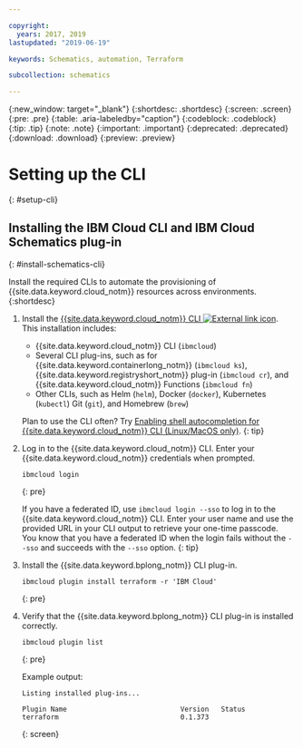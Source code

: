 ```yaml
---

copyright:
  years: 2017, 2019
lastupdated: "2019-06-19"

keywords: Schematics, automation, Terraform

subcollection: schematics

---
```

{:new_window: target="_blank"}
{:shortdesc: .shortdesc}
{:screen: .screen}
{:pre: .pre}
{:table: .aria-labeledby="caption"}
{:codeblock: .codeblock}
{:tip: .tip}
{:note: .note}
{:important: .important}
{:deprecated: .deprecated}
{:download: .download}
{:preview: .preview}

# Setting up the CLI 
{: #setup-cli}

## Installing the IBM Cloud CLI and IBM Cloud Schematics plug-in
{: #install-schematics-cli}

Install the required CLIs to automate the provisioning of {{site.data.keyword.cloud_notm}} resources across environments. 
{:shortdesc}

1.  Install the [{{site.data.keyword.cloud_notm}} CLI ![External link icon](../icons/launch-glyph.svg "External link icon")](/docs/cli?topic=cloud-cli-getting-started#idt-prereq). This installation includes:
    -   {{site.data.keyword.cloud_notm}} CLI (`ibmcloud`)
    -   Several CLI plug-ins, such as for {{site.data.keyword.containerlong_notm}} (`ibmcloud ks`), {{site.data.keyword.registryshort_notm}} plug-in (`ibmcloud cr`), and {{site.data.keyword.cloud_notm}} Functions (`ibmcloud fn`)
    -   Other CLIs, such as Helm (`helm`), Docker (`docker`), Kubernetes (`kubectl`) Git (`git`), and Homebrew (`brew`)

    Plan to use the CLI often? Try [Enabling shell autocompletion for {{site.data.keyword.cloud_notm}} CLI (Linux/MacOS only)](/docs/cli/reference/ibmcloud?topic=cloud-cli-shell-autocomplete#shell-autocomplete-linux).
    {: tip}

2.  Log in to the {{site.data.keyword.cloud_notm}} CLI. Enter your {{site.data.keyword.cloud_notm}} credentials when prompted.
    ```
    ibmcloud login
    ```
    {: pre}

    If you have a federated ID, use `ibmcloud login --sso` to log in to the {{site.data.keyword.cloud_notm}} CLI. Enter your user name and use the provided URL in your CLI output to retrieve your one-time passcode. You know that you have a federated ID when the login fails without the `--sso` and succeeds with the `--sso` option.
    {: tip}
    
3.  Install the {{site.data.keyword.bplong_notm}} CLI plug-in. 
    ```
    ibmcloud plugin install terraform -r 'IBM Cloud'
    ```
    {: pre}
    
4.  Verify that the {{site.data.keyword.bplong_notm}} CLI plug-in is installed correctly.
    ```
    ibmcloud plugin list
    ```
    {: pre}

    Example output:
    ```
    Listing installed plug-ins...

    Plugin Name                            Version   Status        
    terraform                              0.1.373     
    ```
    {: screen}
